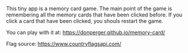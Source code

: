This tiny app is a memory card game. The main point of the game is remembering all the memory cards that have been clicked before. If you click a card that have been clicked, you shouls restart the game.

You can play with it at: https://donperger.github.io/memory-card/

Flag source: https://www.countryflagsapi.com/